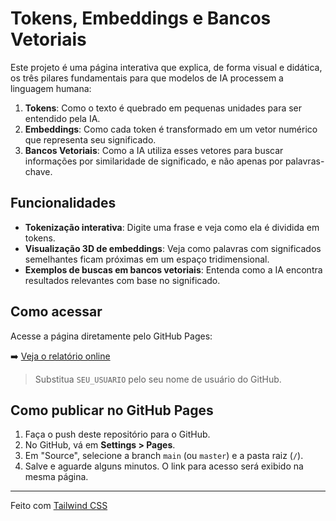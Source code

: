 # Tokens, Embeddings e Bancos Vetoriais

Este projeto é uma página interativa que explica, de forma visual e didática, os três pilares fundamentais para que modelos de IA processem a linguagem humana:

1. **Tokens**: Como o texto é quebrado em pequenas unidades para ser entendido pela IA.
2. **Embeddings**: Como cada token é transformado em um vetor numérico que representa seu significado.
3. **Bancos Vetoriais**: Como a IA utiliza esses vetores para buscar informações por similaridade de significado, e não apenas por palavras-chave.

## Funcionalidades

- **Tokenização interativa**: Digite uma frase e veja como ela é dividida em tokens.
- **Visualização 3D de embeddings**: Veja como palavras com significados semelhantes ficam próximas em um espaço tridimensional.
- **Exemplos de buscas em bancos vetoriais**: Entenda como a IA encontra resultados relevantes com base no significado.

## Como acessar

Acesse a página diretamente pelo GitHub Pages:

➡️ [Veja o relatório online](https://saquettepj.github.io/AI-iterative-example/)

> Substitua `SEU_USUARIO` pelo seu nome de usuário do GitHub.

## Como publicar no GitHub Pages

1. Faça o push deste repositório para o GitHub.
2. No GitHub, vá em **Settings > Pages**.
3. Em "Source", selecione a branch `main` (ou `master`) e a pasta raiz (`/`).
4. Salve e aguarde alguns minutos. O link para acesso será exibido na mesma página.

---

Feito com [Tailwind CSS](https://tailwindcss.com/)
